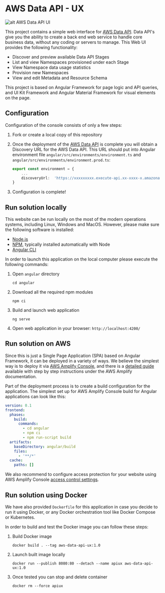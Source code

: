 # AWS Data API - UX

![alt AWS Data API UI](https://raw.githubusercontent.com/awslabs/aws-data-api-ux/master/preview.png)

This project contains a simple web interface for [AWS Data API](https://github.com/awslabs/aws-data-api). Data API's give you the ability to create a back end web service to handle core business data, without any coding or servers to manage. This Web UI provides the following functionality:

 - Discover and preview available Data API Stages
 - List and view Namespaces provisioned under each Stage
 - View Namespace data usage statistics
 - Provision new Namespaces
 - View and edit Metadata and Resource Schema

This project is based on Angular Framework for page logic and API queries, and UI Kit Framework and Angular Material Framework for visual elements on the page.

## Configuration

Configuration of the console consists of only a few steps:

 1. Fork or create a local copy of this repository
 
 2. Once the deployment of the [AWS Data API](https://github.com/awslabs/aws-data-api) is complete you will obtain a Discovery URL for the AWS Data API. This URL should put into Angular environment file `angular/src/environments/environment.ts` and `angular/src/environments/environment.prod.ts`:

    ``` typescript
    export const environment = {
    	...
    	discoveryUrl:  'https://xxxxxxxxx.execute-api.xx-xxxx-x.amazonaws.com/xxxx/data-apis'
    }
    ``` 
 3. Configuration is complete!

## Run solution locally

This website can be run locally on the most of the modern operations systems, including Linux, Windows and MacOS. However, please make sure the following software is installed:

 - [Node.js](https://nodejs.org/en/)
 - [NPM](https://www.npmjs.com/), typically installed automatically with Node
 - [Angular CLI](https://cli.angular.io/)

In order to launch this application on the local computer please execute the following commands:

 1. Open `angular` directory

    ``` shell
    cd angular
    ```

 2. Download all the required npm modules

    ``` shell
    npm ci
    ```

 3. Build and launch web application

    ``` shell
    ng serve
    ```

 4. Open web application in your browser: `http://localhost:4200/`


## Run solution on AWS

Since this is just a Single Page Application (SPA) based on Angular Framework, it can be deployed in a variety of ways. We believe the simplest way is to deploy it via [AWS Amplify Console](https://aws.amazon.com/amplify/console/), and there is a [detailed guide](https://docs.aws.amazon.com/amplify/latest/userguide/getting-started.html) available with step by step instructions under the AWS Amplify documentation.

Part of the deployment process is to create a build configuration for the application. The simplest set up for AWS Amplify Console build for Angular applications can look like this:

``` yaml
version: 0.1
frontend:
  phases:
    build:
      commands:
        - cd angular
        - npm ci
        - npm run-script build
  artifacts:
    baseDirectory: angular/build
    files:
      - '**/*'
  cache:
    paths: []
```

We also recommend to configure access protection for your website using AWS Amplify Console [access control settings](https://docs.aws.amazon.com/amplify/latest/userguide/access-control.html).

## Run solution using Docker

We have also provided `Dockerfile` for this application in case you decide to run it using Docker, or any Docker orchestration tool like Docker Compose or Kubernetes.

In order to build and test the Docker image you can follow these steps:

 1. Build Docker image

    ``` shell
    docker build . --tag aws-data-api-ux:1.0
    ```

 2. Launch built image locally
    
    ``` shell
    docker run --publish 8080:80 --detach --name apiux aws-data-api-ux:1.0
    ```

 3. Once tested you can stop and delete container

    ``` shell
    docker rm --force apiux
    ```
